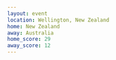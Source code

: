 ```yaml
---
layout: event
location: Wellington, New Zealand
home: New Zealand
away: Australia
home_score: 29
away_score: 12
---
```

